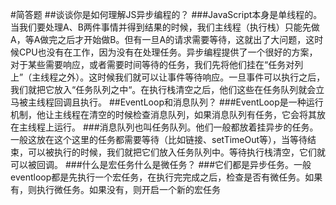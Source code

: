 #简答题 
##谈谈你是如何理解JS异步编程的？
    ###JavaScript本身是单线程的。当我们要处理A、B两件事情并得到结果的时候，我们主线程（执行栈）只能先做A，等A做完之后才开始做B。但有一旦A的请求需要等待，这就出了大问题，这时候CPU也没有在工作，因为没有在处理任务。异步编程提供了一个很好的方案，对于某些需要响应，或者需要时间等待的任务，我们先将他们挂在“任务对列上”（主线程之外）。这时候我们就可以让事件等待响应。一旦事件可以执行之后，我们就把它放入“任务队列之中“。在执行栈清空之后，他们这些在任务队列就会立马被主线程回调且执行。
##EventLoop和消息队列？
###EventLoop是一种运行机制，他让主线程在清空的时候检查消息队列，如果消息队列有任务，它会将其放在主线程上运行。
###消息队列也叫任务队列。他们一般都放着挂异步的任务。一般这放在这个这里的任务都需要等待（比如链接、setTimeOut等），当等待结束，可以被执行的时候，我们就把它们放入任务队列中。等待执行栈清空，它们就可以被回调。
###什么是宏任务什么是微任务？
###它们都是异步任务。一般eventloop都是先执行一个宏任务，在执行完完成之后，检查是否有微任务。如果有，则执行微任务。如果没有，则开启一个新的宏任务
